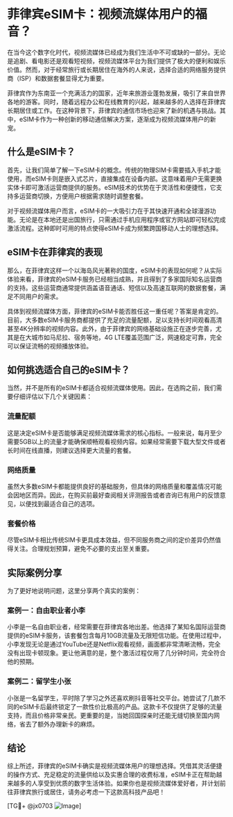 # 菲律宾eSIM卡：视频流媒体用户的福音？

在当今这个数字化时代，视频流媒体已经成为我们生活中不可或缺的一部分。无论是追剧、看电影还是观看短视频，视频流媒体平台为我们提供了极大的便利和娱乐价值。然而，对于经常旅行或长期居住在海外的人来说，选择合适的网络服务提供商（ISP）和数据套餐显得尤为重要。

菲律宾作为东南亚一个充满活力的国家，近年来旅游业蓬勃发展，吸引了来自世界各地的游客。同时，随着远程办公和在线教育的兴起，越来越多的人选择在菲律宾长期居住或工作。在这种背景下，菲律宾的通信市场也迎来了新的机遇与挑战。其中，eSIM卡作为一种创新的移动通信解决方案，逐渐成为视频流媒体用户的新宠。

## 什么是eSIM卡？

首先，让我们简单了解一下eSIM卡的概念。传统的物理SIM卡需要插入手机才能使用，而eSIM卡则是嵌入式芯片，直接集成在设备内部。这意味着用户无需更换实体卡即可激活运营商提供的服务。eSIM技术的优势在于灵活性和便捷性，它支持多运营商切换，方便用户根据需求随时调整套餐。

对于视频流媒体用户而言，eSIM卡的一大吸引力在于其快速开通和全球漫游功能。无论是在本地还是出国旅行，只需通过手机应用程序或官方网站即可轻松完成激活流程。这种即时可用的特点使得eSIM卡成为频繁跨国移动人士的理想选择。

## eSIM卡在菲律宾的表现

那么，在菲律宾这样一个以海岛风光著称的国度，eSIM卡的表现如何呢？从实际体验来看，菲律宾的eSIM卡服务已经相当成熟，并且得到了多家国际知名运营商的支持。这些运营商通常提供涵盖语音通话、短信以及高速互联网的数据套餐，满足不同用户的需求。

具体到视频流媒体方面，菲律宾的eSIM卡能否胜任这一重任呢？答案是肯定的。目前，大多数eSIM卡服务商都提供了充足的流量配额，足以支持长时间观看高清甚至4K分辨率的视频内容。此外，由于菲律宾的网络基础设施正在逐步完善，尤其是在大城市如马尼拉、宿务等地，4G LTE覆盖范围广泛，网速稳定可靠，完全可以保证流畅的视频播放体验。

## 如何挑选适合自己的eSIM卡？

当然，并不是所有的eSIM卡都适合视频流媒体使用。因此，在选购之前，我们需要仔细评估以下几个关键因素：

### 流量配额

这是决定eSIM卡是否能够满足视频流媒体需求的核心指标。一般来说，每月至少需要5GB以上的流量才能确保顺畅观看视频内容。如果经常需要下载大型文件或者长时间在线直播，则建议选择更大流量的套餐。

### 网络质量

虽然大多数eSIM卡都能提供良好的基础服务，但具体的网络质量和覆盖情况可能会因地区而异。因此，在购买前最好查阅相关评测报告或者咨询已有用户的反馈意见，以便找到最适合自己的选项。

### 套餐价格

尽管eSIM卡相比传统SIM卡更具成本效益，但不同服务商之间的定价差异仍然值得关注。合理规划预算，避免不必要的支出至关重要。

## 实际案例分享

为了更好地说明问题，这里分享两个真实的案例：

### 案例一：自由职业者小李

小李是一名自由职业者，经常需要在菲律宾各地出差。他选择了某知名国际运营商提供的eSIM卡服务，该套餐包含每月10GB流量及无限短信功能。在使用过程中，小李发现无论是通过YouTube还是Netflix观看视频，画面都非常清晰流畅，完全没有出现卡顿现象。更让他满意的是，整个激活过程仅用了几分钟时间，完全符合他的预期。

### 案例二：留学生小张

小张是一名留学生，平时除了学习之外还喜欢刷抖音等社交平台。她尝试了几款不同的eSIM卡后最终锁定了一款性价比极高的产品。这款卡不仅提供了足够的流量支持，而且价格非常亲民。更重要的是，当她回国探亲时还能无缝切换至国内网络，省去了额外办理新卡的麻烦。

## 结论

综上所述，菲律宾的eSIM卡确实是视频流媒体用户的理想选择。凭借其灵活便捷的操作方式、充足稳定的流量供给以及实惠合理的收费标准，eSIM卡正在帮助越来越多的人享受到优质的数字生活体验。如果你也是视频流媒体爱好者，并计划前往菲律宾旅行或居住，请务必考虑一下这款高科技产品吧！

[TG💪+ @jx0703 ![Image](https://github.com/user-attachments/assets/dbca1d08-cadb-493c-b0ec-ad6f7a83f270)]